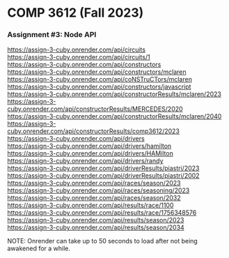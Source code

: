 # COMP 3612 (Fall 2023)
### Assignment #3: Node API

https://assign-3-cuby.onrender.com/api/circuits \
https://assign-3-cuby.onrender.com/api/circuits/1 \
https://assign-3-cuby.onrender.com/api/constructors \
https://assign-3-cuby.onrender.com/api/constructors/mclaren \
https://assign-3-cuby.onrender.com/api/coNSTruCTors/mclaren \
https://assign-3-cuby.onrender.com/api/constructors/javascript \
https://assign-3-cuby.onrender.com/api/constructorResults/mclaren/2023 \
https://assign-3-cuby.onrender.com/api/constructorResults/MERCEDES/2020 \
https://assign-3-cuby.onrender.com/api/constructorResults/mclaren/2040 \
https://assign-3-cuby.onrender.com/api/constructorResults/comp3612/2023 \
https://assign-3-cuby.onrender.com/api/drivers \
https://assign-3-cuby.onrender.com/api/drivers/hamilton \
https://assign-3-cuby.onrender.com/api/drivers/HAMilton \
https://assign-3-cuby.onrender.com/api/drivers/randy \
https://assign-3-cuby.onrender.com/api/driverResults/piastri/2023 \
https://assign-3-cuby.onrender.com/api/driverResults/piastri/2002 \
https://assign-3-cuby.onrender.com/api/races/season/2023 \
https://assign-3-cuby.onrender.com/api/races/seasoning/2023 \
https://assign-3-cuby.onrender.com/api/races/season/2032 \
https://assign-3-cuby.onrender.com/api/results/race/1100 \
https://assign-3-cuby.onrender.com/api/results/race/1756348576 \
https://assign-3-cuby.onrender.com/api/results/season/2023 \
https://assign-3-cuby.onrender.com/api/results/season/2034

NOTE: Onrender can take up to 50 seconds to load after not being awakened for a while.